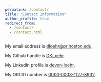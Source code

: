 ```yaml
---
permalink: /contact/
title: "Contact Information"
author_profile: true
redirect_from:
  - /contact/
  - /contact.html
---
```


My email address is [dloehr@princeton.edu](dloehr@princeton.edu).

My Github handle is [DKLoehr](https://github.com/DKLoehr).

My LinkedIn profile is [devon-loehr](www.linkedin.com/in/devon-loehr).

My ORCID number is [0000-0003-1127-8932](http://orcid.org/0000-0003-1127-8932).
